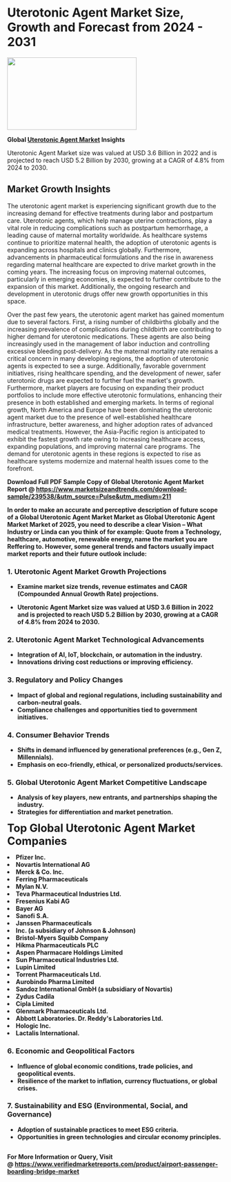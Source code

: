 <H1>Uterotonic Agent Market Size, Growth and Forecast from 2024 - 2031</H1><img class="aligncenter size-medium wp-image-584254" src="https://thirdeyenews.in/wp-content/uploads/2024/09/Global-Market-Research-300x168.jpeg" alt="" width="300" height="168" /><p><strong>Global&nbsp;<a href="https://www.marketsizeandtrends.com/download-sample/239538/&amp;utm_source=Pulse&amp;utm_medium=211">Uterotonic Agent Market</a> Insights</strong></p><p>Uterotonic Agent Market size was valued at USD 3.6 Billion in 2022 and is projected to reach USD 5.2 Billion by 2030, growing at a CAGR of 4.8% from 2024 to 2030.</p><p><h2>Market Growth Insights</h2> <p>The uterotonic agent market is experiencing significant growth due to the increasing demand for effective treatments during labor and postpartum care. Uterotonic agents, which help manage uterine contractions, play a vital role in reducing complications such as postpartum hemorrhage, a leading cause of maternal mortality worldwide. As healthcare systems continue to prioritize maternal health, the adoption of uterotonic agents is expanding across hospitals and clinics globally. Furthermore, advancements in pharmaceutical formulations and the rise in awareness regarding maternal healthcare are expected to drive market growth in the coming years. The increasing focus on improving maternal outcomes, particularly in emerging economies, is expected to further contribute to the expansion of this market. Additionally, the ongoing research and development in uterotonic drugs offer new growth opportunities in this space.</p> <p><strong></strong></p> <p>Over the past few years, the uterotonic agent market has gained momentum due to several factors. First, a rising number of childbirths globally and the increasing prevalence of complications during childbirth are contributing to higher demand for uterotonic medications. These agents are also being increasingly used in the management of labor induction and controlling excessive bleeding post-delivery. As the maternal mortality rate remains a critical concern in many developing regions, the adoption of uterotonic agents is expected to see a surge. Additionally, favorable government initiatives, rising healthcare spending, and the development of newer, safer uterotonic drugs are expected to further fuel the market's growth. Furthermore, market players are focusing on expanding their product portfolios to include more effective uterotonic formulations, enhancing their presence in both established and emerging markets. In terms of regional growth, North America and Europe have been dominating the uterotonic agent market due to the presence of well-established healthcare infrastructure, better awareness, and higher adoption rates of advanced medical treatments. However, the Asia-Pacific region is anticipated to exhibit the fastest growth rate owing to increasing healthcare access, expanding populations, and improving maternal care programs. The demand for uterotonic agents in these regions is expected to rise as healthcare systems modernize and maternal health issues come to the forefront.</p> <p><strong></p><p><span class=""><strong>Download Full PDF Sample Copy of Global Uterotonic Agent Market Report</strong> @ <a href="https://www.marketsizeandtrends.com/download-sample/239538/&amp;utm_source=Pulse&amp;utm_medium=211" target="_blank">https://www.marketsizeandtrends.com/download-sample/239538/&amp;utm_source=Pulse&amp;utm_medium=211</a></span></p><p>In order to make an accurate and perceptive description of future scope of a Global&nbsp;Uterotonic Agent Market Market as Global&nbsp;Uterotonic Agent Market Market of 2025, you need to describe a clear Vision &ndash; What Industry or Linda can you think of for example: Quote from a Technology, healthcare, automotive, renewable energy, name the market you are Reffering to. However, some general trends and factors usually impact market reports and their future outlook include:</p><h3>1.&nbsp;<strong>Uterotonic Agent Market Growth Projections</strong></h3><ul><li>Examine market size trends, revenue estimates and CAGR (Compounded Annual Growth Rate) projections.</li><li><p>Uterotonic Agent Market size was valued at USD 3.6 Billion in 2022 and is projected to reach USD 5.2 Billion by 2030, growing at a CAGR of 4.8% from 2024 to 2030.</p></li></ul><h3>2.&nbsp;<strong>Uterotonic Agent Market Technological Advancements</strong></h3><ul><li>Integration of AI, IoT, blockchain, or automation in the industry.</li><li>Innovations driving cost reductions or improving efficiency.</li></ul><h3>3.&nbsp;<strong>Regulatory and Policy Changes</strong></h3><ul><li>Impact of global and regional regulations, including sustainability and carbon-neutral goals.</li><li>Compliance challenges and opportunities tied to government initiatives.</li></ul><h3>4.&nbsp;<strong>Consumer Behavior Trends</strong></h3><ul><li>Shifts in demand influenced by generational preferences (e.g., Gen Z, Millennials).</li><li>Emphasis on eco-friendly, ethical, or personalized products/services.</li></ul><h3>5.&nbsp;<strong>Global Uterotonic Agent Market Competitive Landscape</strong></h3><ul><li>Analysis of key players, new entrants, and partnerships shaping the industry.</li><li>Strategies for differentiation and market penetration.</li></ul><p data-pm-slice="1 1 []"><span style="color: inherit; font-family: inherit; font-size: 25px;">Top Global Uterotonic Agent Market Companies</span></p><div class="" data-test-id=""><p><li>Pfizer Inc.</li><li> Novartis International AG</li><li> Merck & Co. Inc.</li><li> Ferring Pharmaceuticals</li><li> Mylan N.V.</li><li> Teva Pharmaceutical Industries Ltd.</li><li> Fresenius Kabi AG</li><li> Bayer AG</li><li> Sanofi S.A.</li><li> Janssen Pharmaceuticals</li><li> Inc. (a subsidiary of Johnson & Johnson)</li><li> Bristol-Myers Squibb Company</li><li> Hikma Pharmaceuticals PLC</li><li> Aspen Pharmacare Holdings Limited</li><li> Sun Pharmaceutical Industries Ltd.</li><li> Lupin Limited</li><li> Torrent Pharmaceuticals Ltd.</li><li> Aurobindo Pharma Limited</li><li> Sandoz International GmbH (a subsidiary of Novartis)</li><li> Zydus Cadila</li><li> Cipla Limited</li><li> Glenmark Pharmaceuticals Ltd.</li><li> Abbott Laboratories. Dr. Reddy's Laboratories Ltd.</li><li> Hologic Inc.</li><li> Lactalis International.</li></p></div><h3>6.&nbsp;<strong>Economic and Geopolitical Factors</strong></h3><ul><li>Influence of global economic conditions, trade policies, and geopolitical events.</li><li>Resilience of the market to inflation, currency fluctuations, or global crises.</li></ul><h3>7.&nbsp;<strong>Sustainability and ESG (Environmental, Social, and Governance)</strong></h3><ul><li>Adoption of sustainable practices to meet ESG criteria.</li><li>Opportunities in green technologies and circular economy principles.</li></ul><h2><strong style="font-size: 14px;">For More Information or Query, Visit @&nbsp;</strong><a style="background-color: #ffffff; font-size: 14px;" href="https://www.marketsizeandtrends.com/report/uterotonic-agent-market/" target="_blank">https://www.verifiedmarketreports.com/product/airport-passenger-boarding-bridge-market</a></h2>
